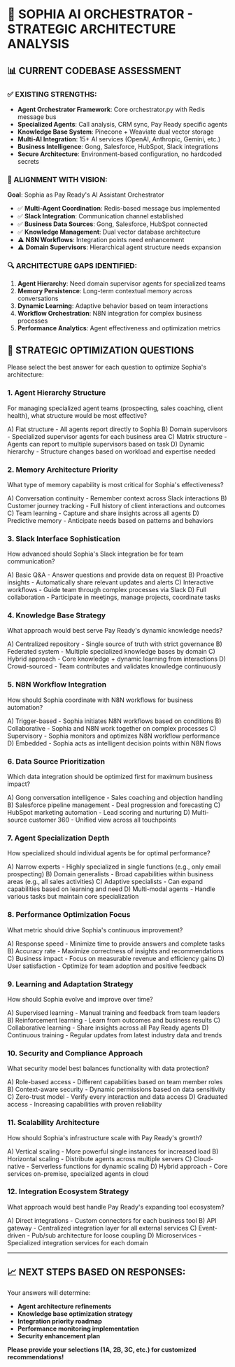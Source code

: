 # 🧠 SOPHIA AI ORCHESTRATOR - STRATEGIC ARCHITECTURE ANALYSIS

## 📊 **CURRENT CODEBASE ASSESSMENT**

### **✅ EXISTING STRENGTHS:**
- **Agent Orchestrator Framework**: Core orchestrator.py with Redis message bus
- **Specialized Agents**: Call analysis, CRM sync, Pay Ready specific agents
- **Knowledge Base System**: Pinecone + Weaviate dual vector storage
- **Multi-AI Integration**: 15+ AI services (OpenAI, Anthropic, Gemini, etc.)
- **Business Intelligence**: Gong, Salesforce, HubSpot, Slack integrations
- **Secure Architecture**: Environment-based configuration, no hardcoded secrets

### **🎯 ALIGNMENT WITH VISION:**
**Goal**: Sophia as Pay Ready's AI Assistant Orchestrator
- ✅ **Multi-Agent Coordination**: Redis-based message bus implemented
- ✅ **Slack Integration**: Communication channel established
- ✅ **Business Data Sources**: Gong, Salesforce, HubSpot connected
- ✅ **Knowledge Management**: Dual vector database architecture
- ⚠️ **N8N Workflows**: Integration points need enhancement
- ⚠️ **Domain Supervisors**: Hierarchical agent structure needs expansion

### **🔍 ARCHITECTURE GAPS IDENTIFIED:**
1. **Agent Hierarchy**: Need domain supervisor agents for specialized teams
2. **Memory Persistence**: Long-term contextual memory across conversations
3. **Dynamic Learning**: Adaptive behavior based on team interactions
4. **Workflow Orchestration**: N8N integration for complex business processes
5. **Performance Analytics**: Agent effectiveness and optimization metrics

## 🎯 **STRATEGIC OPTIMIZATION QUESTIONS**

Please select the best answer for each question to optimize Sophia's architecture:

### **1. Agent Hierarchy Structure**
For managing specialized agent teams (prospecting, sales coaching, client health), what structure would be most effective?

A) Flat structure - All agents report directly to Sophia
B) Domain supervisors - Specialized supervisor agents for each business area
C) Matrix structure - Agents can report to multiple supervisors based on task
D) Dynamic hierarchy - Structure changes based on workload and expertise needed

### **2. Memory Architecture Priority**
What type of memory capability is most critical for Sophia's effectiveness?

A) Conversation continuity - Remember context across Slack interactions
B) Customer journey tracking - Full history of client interactions and outcomes
C) Team learning - Capture and share insights across all agents
D) Predictive memory - Anticipate needs based on patterns and behaviors

### **3. Slack Interface Sophistication**
How advanced should Sophia's Slack integration be for team communication?

A) Basic Q&A - Answer questions and provide data on request
B) Proactive insights - Automatically share relevant updates and alerts
C) Interactive workflows - Guide team through complex processes via Slack
D) Full collaboration - Participate in meetings, manage projects, coordinate tasks

### **4. Knowledge Base Strategy**
What approach would best serve Pay Ready's dynamic knowledge needs?

A) Centralized repository - Single source of truth with strict governance
B) Federated system - Multiple specialized knowledge bases by domain
C) Hybrid approach - Core knowledge + dynamic learning from interactions
D) Crowd-sourced - Team contributes and validates knowledge continuously

### **5. N8N Workflow Integration**
How should Sophia coordinate with N8N workflows for business automation?

A) Trigger-based - Sophia initiates N8N workflows based on conditions
B) Collaborative - Sophia and N8N work together on complex processes
C) Supervisory - Sophia monitors and optimizes N8N workflow performance
D) Embedded - Sophia acts as intelligent decision points within N8N flows

### **6. Data Source Prioritization**
Which data integration should be optimized first for maximum business impact?

A) Gong conversation intelligence - Sales coaching and objection handling
B) Salesforce pipeline management - Deal progression and forecasting
C) HubSpot marketing automation - Lead scoring and nurturing
D) Multi-source customer 360 - Unified view across all touchpoints

### **7. Agent Specialization Depth**
How specialized should individual agents be for optimal performance?

A) Narrow experts - Highly specialized in single functions (e.g., only email prospecting)
B) Domain generalists - Broad capabilities within business areas (e.g., all sales activities)
C) Adaptive specialists - Can expand capabilities based on learning and need
D) Multi-modal agents - Handle various tasks but maintain core specialization

### **8. Performance Optimization Focus**
What metric should drive Sophia's continuous improvement?

A) Response speed - Minimize time to provide answers and complete tasks
B) Accuracy rate - Maximize correctness of insights and recommendations
C) Business impact - Focus on measurable revenue and efficiency gains
D) User satisfaction - Optimize for team adoption and positive feedback

### **9. Learning and Adaptation Strategy**
How should Sophia evolve and improve over time?

A) Supervised learning - Manual training and feedback from team leaders
B) Reinforcement learning - Learn from outcomes and business results
C) Collaborative learning - Share insights across all Pay Ready agents
D) Continuous training - Regular updates from latest industry data and trends

### **10. Security and Compliance Approach**
What security model best balances functionality with data protection?

A) Role-based access - Different capabilities based on team member roles
B) Context-aware security - Dynamic permissions based on data sensitivity
C) Zero-trust model - Verify every interaction and data access
D) Graduated access - Increasing capabilities with proven reliability

### **11. Scalability Architecture**
How should Sophia's infrastructure scale with Pay Ready's growth?

A) Vertical scaling - More powerful single instances for increased load
B) Horizontal scaling - Distribute agents across multiple servers
C) Cloud-native - Serverless functions for dynamic scaling
D) Hybrid approach - Core services on-premise, specialized agents in cloud

### **12. Integration Ecosystem Strategy**
What approach would best handle Pay Ready's expanding tool ecosystem?

A) Direct integrations - Custom connectors for each business tool
B) API gateway - Centralized integration layer for all external services
C) Event-driven - Pub/sub architecture for loose coupling
D) Microservices - Specialized integration services for each domain

---

## 📈 **NEXT STEPS BASED ON RESPONSES:**
Your answers will determine:
- **Agent architecture refinements**
- **Knowledge base optimization strategy**
- **Integration priority roadmap**
- **Performance monitoring implementation**
- **Security enhancement plan**

**Please provide your selections (1A, 2B, 3C, etc.) for customized recommendations!**

